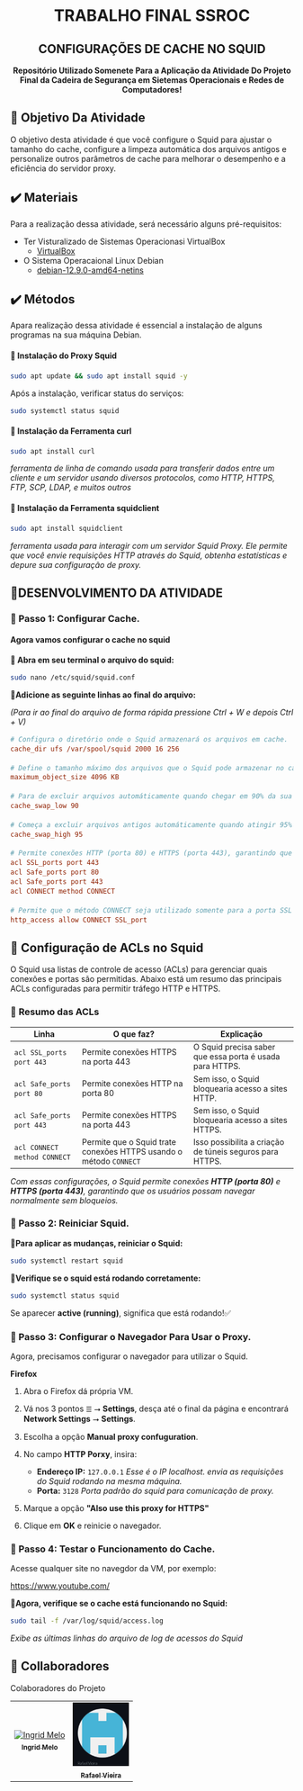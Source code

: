 <h1 align="center">TRABALHO FINAL SSROC</h1>
<h2 align="center">CONFIGURAÇÕES DE CACHE NO SQUID</h2>

<p align="center">
<b>Repositório Utilizado Somenete Para a Aplicação da Atividade Do Projeto Final da Cadeira de Segurança em Sietemas Operacionais e Redes de Computadores!</b>
</p>

<h2> 📌 Objetivo Da Atividade</h2>
O objetivo desta atividade é que você configure o Squid para ajustar o tamanho do cache, configure a limpeza automática dos arquivos antigos e personalize outros parâmetros de cache para melhorar o desempenho e a eficiência do servidor proxy.

<h2> ✔️ Materiais</h2>

Para a realização dessa atividade, será necessário alguns pré-requisitos:

- Ter Visturalizado de Sistemas Operacionasi VirtualBox
    - [VirtualBox](https://www.virtualbox.org/wiki/Downloads)
- O Sistema Operacaional Linux Debian
    - [debian-12.9.0-amd64-netins](https://cdimage.debian.org/debian-cd/current/amd64/iso-cd/debian-12.9.0-amd64-netinst.iso)

<h2>  ✔️ Métodos</h2>
Apara realização dessa atividade é essencial a instalação de alguns programas na sua máquina Debian.


<h4>📍 Instalação do Proxy Squid</h4>

```bash
sudo apt update && sudo apt install squid -y
```
Após a instalação, verificar status do serviços:

```bash
sudo systemctl status squid
```


<h4> 📍 Instalação da Ferramenta curl</h4>

```bash
sudo apt install curl
```
_ferramenta de linha de comando usada para transferir dados entre um cliente e um servidor usando diversos protocolos, como HTTP, HTTPS, FTP, SCP, LDAP, e muitos outros_

<h4> 📍 Instalação da Ferramenta squidclient</h4>

```bash
sudo apt install squidclient
```

_ferramenta usada para interagir com um servidor Squid Proxy. Ele permite que você envie requisições HTTP através do Squid, obtenha estatísticas e depure sua configuração de proxy._

<h2>📝DESENVOLVIMENTO DA ATIVIDADE</h2>

<h3> 🔹 Passo 1: Configurar Cache.</h3>
<h4>Agora vamos configurar o cache no squid</h4>

**📍 Abra em seu terminal o arquivo do squid:**

```bash
sudo nano /etc/squid/squid.conf
```

**📍Adicione as seguinte linhas ao final do arquivo:**

 _(Para ir ao final do arquivo de forma rápida pressione Ctrl + W e depois Ctrl + V)_

 ```ini
# Configura o diretório onde o Squid armazenará os arquivos em cache.
cache_dir ufs /var/spool/squid 2000 16 256

# Define o tamanho máximo dos arquivos que o Squid pode armazenar no cache.
maximum_object_size 4096 KB

# Para de excluir arquivos automáticamente quando chegar em 90% da sua capacidade.
cache_swap_low 90

# Começa a excluir arquivos antigos automáticamente quando atingir 95% da capacidade total para liberar espaço.
cache_swap_high 95

# Permite conexões HTTP (porta 80) e HTTPS (porta 443), garantindo que os usuários possam navegar normalmente sem bloqueios.
acl SSL_ports port 443
acl Safe_ports port 80
acl Safe_ports port 443
acl CONNECT method CONNECT

# Permite que o método CONNECT seja utilizado somente para a porta SSL configurada anteriormente.
http_access allow CONNECT SSL_port
```

## 📌 Configuração de ACLs no Squid

O Squid usa listas de controle de acesso (ACLs) para gerenciar quais conexões e portas são permitidas. Abaixo está um resumo das principais ACLs configuradas para permitir tráfego HTTP e HTTPS.

### 🔹 **Resumo das ACLs**
| **Linha** | **O que faz?** | **Explicação** |
|-----------|---------------|---------------|
| `acl SSL_ports port 443` | Permite conexões HTTPS na porta 443 | O Squid precisa saber que essa porta é usada para HTTPS. |
| `acl Safe_ports port 80` | Permite conexões HTTP na porta 80 | Sem isso, o Squid bloquearia acesso a sites HTTP. |
| `acl Safe_ports port 443` | Permite conexões HTTPS na porta 443 | Sem isso, o Squid bloquearia acesso a sites HTTPS. |
| `acl CONNECT method CONNECT` | Permite que o Squid trate conexões HTTPS usando o método `CONNECT` | Isso possibilita a criação de túneis seguros para HTTPS. |
     
_Com essas configurações, o Squid permite conexões **HTTP (porta 80)** e **HTTPS (porta 443)**, garantindo que os usuários possam navegar normalmente sem bloqueios._

<h3> 🔹 Passo 2: Reiniciar Squid.</h3>

**📍Para aplicar as mudanças, reiniciar o Squid:**

```bash
sudo systemctl restart squid
```

**📍Verifique se o squid está rodando corretamente:**
```bash
sudo systemctl status squid
```
Se aparecer **active (running)**, significa que está rodando!✅

<h3> 🔹 Passo 3: Configurar o Navegador Para Usar o Proxy.</h3>
Agora, precisamos configurar o navegador para utilizar o Squid.


**Firefox**
1. Abra o Firefox dá própria VM.
2. Vá nos 3 pontos `☰`  ⭢ **Settings**, desça até o final da página e encontrará **Network Settings** ⭢ **Settings**.
3. Escolha a opção **Manual proxy confuguration**.
4. No campo **HTTP Porxy**, insira:
    - **Endereço IP:** `127.0.0.1`
_Esse é o IP localhost. envia as requisições do Squid rodando na mesma máquina._
    - **Porta:** `3128`
_Porta padrão do squid para comunicação de proxy._

5. Marque a opção **"Also use this proxy for HTTPS"**
6. Clique em **OK** e reinicie o navegador.

<h3> 🔹 Passo 4: Testar o Funcionamento do Cache.</h3>
Acesse qualquer site no navegdor da VM, por exemplo:

https://www.youtube.com/

**📍Agora, verifique se o cache está funcionando no Squid:**

```bash
sudo tail -f /var/log/squid/access.log
```

_Exibe as últimas linhas do arquivo de log de acessos do Squid_


<h2 id="colab">🤝 Collaboradores</h2>

Colaboradores do Projeto

<table>
  <tr>
    <td align="center">
      <a href="#">
        <img src="img/devmika-melo.jpg" width="100px;" alt="Ingrid Melo"/><br>
        <sub>
          <b>Ingrid Melo</b>
        </sub>
      </a>
    </td>
    <td align="center">
      <a href="#">
        <img src="img/rafael vieira.jpg" width="100px;" alt="Rafael Vieira"/><br>
        <sub>
          <b>Rafael Vieira</b>
        </sub>
      </a>
    </td>
  </tr>
</table>
